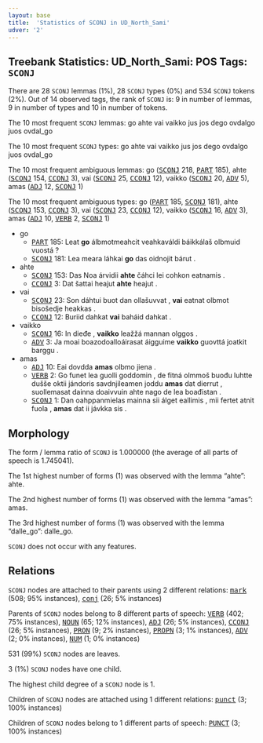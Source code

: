 ```yaml
---
layout: base
title:  'Statistics of SCONJ in UD_North_Sami'
udver: '2'
---
```


## Treebank Statistics: UD_North_Sami: POS Tags: `SCONJ`

There are 28 `SCONJ` lemmas (1%), 28 `SCONJ` types (0%) and 534 `SCONJ` tokens (2%).
Out of 14 observed tags, the rank of `SCONJ` is: 9 in number of lemmas, 9 in number of types and 10 in number of tokens.

The 10 most frequent `SCONJ` lemmas: go ahte vai vaikko jus jos dego ovdalgo juos ovdal_go

The 10 most frequent `SCONJ` types:  go ahte vai vaikko jus jos dego ovdalgo juos ovdal_go

The 10 most frequent ambiguous lemmas: go (<tt><a href="sme-pos-SCONJ.html">SCONJ</a></tt> 218, <tt><a href="sme-pos-PART.html">PART</a></tt> 185), ahte (<tt><a href="sme-pos-SCONJ.html">SCONJ</a></tt> 154, <tt><a href="sme-pos-CCONJ.html">CCONJ</a></tt> 3), vai (<tt><a href="sme-pos-SCONJ.html">SCONJ</a></tt> 25, <tt><a href="sme-pos-CCONJ.html">CCONJ</a></tt> 12), vaikko (<tt><a href="sme-pos-SCONJ.html">SCONJ</a></tt> 20, <tt><a href="sme-pos-ADV.html">ADV</a></tt> 5), amas (<tt><a href="sme-pos-ADJ.html">ADJ</a></tt> 12, <tt><a href="sme-pos-SCONJ.html">SCONJ</a></tt> 1)

The 10 most frequent ambiguous types:  go (<tt><a href="sme-pos-PART.html">PART</a></tt> 185, <tt><a href="sme-pos-SCONJ.html">SCONJ</a></tt> 181), ahte (<tt><a href="sme-pos-SCONJ.html">SCONJ</a></tt> 153, <tt><a href="sme-pos-CCONJ.html">CCONJ</a></tt> 3), vai (<tt><a href="sme-pos-SCONJ.html">SCONJ</a></tt> 23, <tt><a href="sme-pos-CCONJ.html">CCONJ</a></tt> 12), vaikko (<tt><a href="sme-pos-SCONJ.html">SCONJ</a></tt> 16, <tt><a href="sme-pos-ADV.html">ADV</a></tt> 3), amas (<tt><a href="sme-pos-ADJ.html">ADJ</a></tt> 10, <tt><a href="sme-pos-VERB.html">VERB</a></tt> 2, <tt><a href="sme-pos-SCONJ.html">SCONJ</a></tt> 1)


* go
  * <tt><a href="sme-pos-PART.html">PART</a></tt> 185: Leat <b>go</b> álbmotmeahcit veahkaváldi báikkálaš olbmuid vuostá ?
  * <tt><a href="sme-pos-SCONJ.html">SCONJ</a></tt> 181: Lea meara láhkai <b>go</b> das oidnojit bárut .
* ahte
  * <tt><a href="sme-pos-SCONJ.html">SCONJ</a></tt> 153: Das Noa árvidii <b>ahte</b> čáhci lei cohkon eatnamis .
  * <tt><a href="sme-pos-CCONJ.html">CCONJ</a></tt> 3: Dat šattai heajut <b>ahte</b> heajut .
* vai
  * <tt><a href="sme-pos-SCONJ.html">SCONJ</a></tt> 23: Son dáhtui buot dan ollašuvvat , <b>vai</b> eatnat olbmot bisošedje heakkas .
  * <tt><a href="sme-pos-CCONJ.html">CCONJ</a></tt> 12: Buriid dahkat <b>vai</b> baháid dahkat .
* vaikko
  * <tt><a href="sme-pos-SCONJ.html">SCONJ</a></tt> 16: In dieđe , <b>vaikko</b> leažžá mannan olggos .
  * <tt><a href="sme-pos-ADV.html">ADV</a></tt> 3: Ja moai boazodoalloáirasat áigguime <b>vaikko</b> guovttá joatkit barggu .
* amas
  * <tt><a href="sme-pos-ADJ.html">ADJ</a></tt> 10: Eai dovdda <b>amas</b> olbmo jiena .
  * <tt><a href="sme-pos-VERB.html">VERB</a></tt> 2: Go funet lea guolli goddomin , de fitná olmmoš buođu luhtte dušše oktii jándoris savdnjileamen joddu <b>amas</b> dat dierrut , suollemasat dainna doaivvuin ahte nago de lea boađistan .
  * <tt><a href="sme-pos-SCONJ.html">SCONJ</a></tt> 1: Dan oahppanmielas mainna sii álget eallimis , mii fertet atnit fuola , <b>amas</b> dat ii jávkka sis .

## Morphology

The form / lemma ratio of `SCONJ` is 1.000000 (the average of all parts of speech is 1.745041).

The 1st highest number of forms (1) was observed with the lemma “ahte”: ahte.

The 2nd highest number of forms (1) was observed with the lemma “amas”: amas.

The 3rd highest number of forms (1) was observed with the lemma “dalle_go”: dalle_go.

`SCONJ` does not occur with any features.


## Relations

`SCONJ` nodes are attached to their parents using 2 different relations: <tt><a href="sme-dep-mark.html">mark</a></tt> (508; 95% instances), <tt><a href="sme-dep-conj.html">conj</a></tt> (26; 5% instances)

Parents of `SCONJ` nodes belong to 8 different parts of speech: <tt><a href="sme-pos-VERB.html">VERB</a></tt> (402; 75% instances), <tt><a href="sme-pos-NOUN.html">NOUN</a></tt> (65; 12% instances), <tt><a href="sme-pos-ADJ.html">ADJ</a></tt> (26; 5% instances), <tt><a href="sme-pos-CCONJ.html">CCONJ</a></tt> (26; 5% instances), <tt><a href="sme-pos-PRON.html">PRON</a></tt> (9; 2% instances), <tt><a href="sme-pos-PROPN.html">PROPN</a></tt> (3; 1% instances), <tt><a href="sme-pos-ADV.html">ADV</a></tt> (2; 0% instances), <tt><a href="sme-pos-NUM.html">NUM</a></tt> (1; 0% instances)

531 (99%) `SCONJ` nodes are leaves.

3 (1%) `SCONJ` nodes have one child.

The highest child degree of a `SCONJ` node is 1.

Children of `SCONJ` nodes are attached using 1 different relations: <tt><a href="sme-dep-punct.html">punct</a></tt> (3; 100% instances)

Children of `SCONJ` nodes belong to 1 different parts of speech: <tt><a href="sme-pos-PUNCT.html">PUNCT</a></tt> (3; 100% instances)

